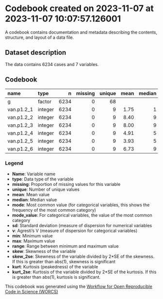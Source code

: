 Codebook created on 2023-11-07 at 2023-11-07 10:07:57.126001
================

A codebook contains documentation and metadata describing the contents,
structure, and layout of a data file.

## Dataset description

The data contains 6234 cases and 7 variables.

## Codebook

| name       | type    |    n | missing | unique | mean | median | mode | mode_value |   sd |    v | min | max | range |  skew | skew_2se |  kurt | kurt_2se |
|:-----------|:--------|-----:|--------:|-------:|-----:|-------:|-----:|:-----------|-----:|-----:|----:|----:|------:|------:|---------:|------:|---------:|
| g          | factor  | 6234 |       0 |     68 |      |        |  343 | toronto    |      | 0.98 |     |     |       |       |          |       |          |
| van.p1.2_1 | integer | 6234 |       0 |      9 | 1.75 |      1 |    1 |            | 1.77 |      |   1 |   9 |     8 |  2.71 |    43.66 |  6.88 |    55.45 |
| van.p1.2_2 | integer | 6234 |       0 |      9 | 8.40 |      9 |    9 |            | 1.55 |      |   1 |   9 |     8 | -3.13 |   -50.44 |  9.67 |    77.96 |
| van.p1.2_3 | integer | 6234 |       0 |      9 | 8.00 |      9 |    9 |            | 2.31 |      |   1 |   9 |     8 | -2.30 |   -37.07 |  3.85 |    31.02 |
| van.p1.2_4 | integer | 6234 |       0 |      9 | 4.91 |      5 |    5 |            | 2.22 |      |   1 |   9 |     8 |  0.22 |     3.48 | -0.13 |    -1.08 |
| van.p1.2_5 | integer | 6234 |       0 |      9 | 3.93 |      5 |    5 |            | 1.89 |      |   1 |   9 |     8 | -0.22 |    -3.51 | -0.21 |    -1.69 |
| van.p1.2_6 | integer | 6234 |       0 |      9 | 6.73 |      9 |    9 |            | 3.13 |      |   1 |   9 |     8 | -0.99 |   -15.90 | -0.72 |    -5.76 |

### Legend

- **Name**: Variable name
- **type**: Data type of the variable
- **missing**: Proportion of missing values for this variable
- **unique**: Number of unique values
- **mean**: Mean value
- **median**: Median value
- **mode**: Most common value (for categorical variables, this shows the
  frequency of the most common category)
- **mode_value**: For categorical variables, the value of the most
  common category
- **sd**: Standard deviation (measure of dispersion for numerical
  variables
- **v**: Agresti’s V (measure of dispersion for categorical variables)
- **min**: Minimum value
- **max**: Maximum value
- **range**: Range between minimum and maximum value
- **skew**: Skewness of the variable
- **skew_2se**: Skewness of the variable divided by 2\*SE of the
  skewness. If this is greater than abs(1), skewness is significant
- **kurt**: Kurtosis (peakedness) of the variable
- **kurt_2se**: Kurtosis of the variable divided by 2\*SE of the
  kurtosis. If this is greater than abs(1), kurtosis is significant.

This codebook was generated using the [Workflow for Open Reproducible
Code in Science (WORCS)](https://osf.io/zcvbs/)
